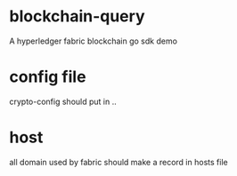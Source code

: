 # blockchain-query
A hyperledger fabric blockchain go sdk  demo

# config file
crypto-config should put in ..

# host
all domain used by fabric should make a record in hosts file
